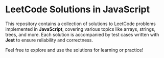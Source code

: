 # LeetCode Solutions in JavaScript

This repository contains a collection of solutions to LeetCode problems implemented in **JavaScript**, covering various topics like arrays, strings, trees, and more. Each solution is accompanied by test cases written with **Jest** to ensure reliability and correctness.

Feel free to explore and use the solutions for learning or practice!
